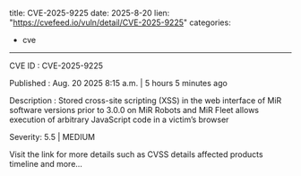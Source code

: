  
title: CVE-2025-9225
date: 2025-8-20
lien: "https://cvefeed.io/vuln/detail/CVE-2025-9225"
categories:
  - cve
---

CVE ID : CVE-2025-9225

Published :  Aug. 20
2025
8:15 a.m. | 5 hours
5 minutes ago

Description : Stored cross-site scripting (XSS) in the web interface of MiR software versions prior to 3.0.0 on MiR Robots and MiR Fleet allows execution of arbitrary JavaScript code in a victim’s browser

Severity: 5.5 | MEDIUM

Visit the link for more details
such as CVSS details
affected products
timeline
and more...
